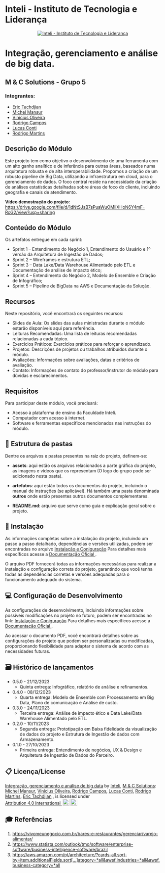 # Inteli - Instituto de Tecnologia e Liderança

<p align="center">
<a href= "https://www.inteli.edu.br/"><img src="https://s3.amazonaws.com/gupy5/production/companies/26702/career/63484/images/2022-04-28_16-56_logo.png" alt="Inteli - Instituto de Tecnologia e Liderança" border="0"></a>
</p>

# Integração, gerenciamento e análise de big data.

## M & C Solutions - Grupo 5

### Integrantes:
- <a href="https://www.linkedin.com/in/erictach/">Eric Tachdjian</a>
- <a href="https://www.linkedin.com/in/michel-mansur-26006a219/">Michel Mansur</a>
- <a href="https://www.linkedin.com/in/vinicius-oliveira-fernandes/">Vinícius Oliveira</a>
- <a href="https://www.linkedin.com/in/rodrigo-campos-8b70191ab/">Rodrigo Campos</a>
- <a href="https://www.linkedin.com/in/lucas-conti-pereira-3410b1233/">Lucas Conti</a>
- <a href="https://www.linkedin.com/in/rodrigo-moraes-martins-/">Rodrigo Martins</a>

## Descrição do Módulo

Este projeto tem como objetivo o desenvolvimento de uma ferramenta com um alto ganho analítico e de inferência para outras áreas, baseados numa arquitetura robusta e de alta interoperabilidade. Propomos a criação de um robusto pipeline de Big Data, utilizando a infraestrutura em cloud, para o gerenciamento de dados. O foco central reside na necessidade da criação de análises estatísticas detalhadas sobre áreas de foco do cliente, incluindo geografia e canais de atendimento.

**Vídeo demostração do projeto:** https://drive.google.com/file/d/1dNtSJsB7sPuaWuOMliXHoN6Y4mF-RcG2/view?usp=sharing
## Conteúdo do Módulo

Os artefatos entregue em cada sprint:

- Sprint 1 – Entendimento do Negócio 1, Entendimento do Usuário e 1º versão da Arquitetura de Ingestão de Dados;
- Sprint 2 – Wireframes e estrutura ETL;
- Sprint 3 – Data Lake/Data Warehouse Alimentado pelo ETL e Documentação de análise de impacto ético;
- Sprint 4 – Entendimento do Negócio 2, Modelo de Ensemble e Criação de Infográfico;
- Sprint 5 – Pipeline de BigData na AWS e Documentação da Solução.

## Recursos

Neste repositório, você encontrará os seguintes recursos:

- Slides de Aula: Os slides das aulas ministradas durante o módulo estarão disponíveis aqui para referência.
- Leituras Recomendadas: Uma lista de leituras recomendadas relacionadas a cada tópico.
- Exercícios Práticos: Exercícios práticos para reforçar o aprendizado.
- Projetos: Descrições de projetos ou trabalhos atribuídos durante o módulo.
- Avaliações: Informações sobre avaliações, datas e critérios de avaliação.
- Contato: Informações de contato do professor/instrutor do módulo para dúvidas e esclarecimentos.

## Requisitos
Para participar deste módulo, você precisará:

- Acesso à plataforma de ensino da Faculdade Inteli.
- Computador com acesso à internet.
- Software e ferramentas específicos mencionados nas instruções do módulo.

## 📁 Estrutura de pastas

Dentre os arquivos e pastas presentes na raiz do projeto, definem-se:

- <b>assets</b>: aqui estão os arquivos relacionados a parte gráfica do projeto, as imagens e vídeos que os representam (O logo do grupo pode ser adicionado nesta pasta).

- <b>artefatos</b>: aqui estão todos os documentos do projeto, incluindo o manual de instruções (se aplicável). Há também uma pasta denominada <b>outros</b> onde estão presentes outros documentos complementares.

- <b>README.md</b>: arquivo que serve como guia e explicação geral sobre o projeto.


## 🔧 Instalação

As informações completas sobre a instalação do projeto, incluindo um passo a passo detalhado, dependências e versões utilizadas, podem ser encontradas no arquivo <a href="https://github.com/2023M8T4Inteli/grupo5/tree/main/src/mcdata_package"> Instalação e Coniguração</a> Para detalhes mais específicos acesse a <a href="https://github.com/2023M8T4Inteli/grupo5/blob/main/documents/DOC_M%26C_SOL_VFINAL.pdf">Documentação Oficial </a> .

O arquivo PDF fornecerá todas as informações necessárias para realizar a instalação e configuração correta do projeto, garantindo que você tenha todas as dependências corretas e versões adequadas para o funcionamento adequado do sistema.


## 💻 Configuração de Desenvolvimento

As configurações de desenvolvimento, incluindo informações sobre possíveis modificações no projeto no futuro, podem ser encontradas no link:  <a href="https://github.com/2023M8T4Inteli/grupo5/blob/main/src/pipeline/readme.md"> Instalação e Coniguração</a> Para detalhes mais específicos acesse a <a href="https://github.com/2023M8T4Inteli/grupo5/blob/main/documents/DOC_M%26C_SOL_VFINAL.pdf">Documentação Oficial </a> .

Ao acessar o documento PDF, você encontrará detalhes sobre as configurações do projeto que podem ser personalizadas ou modificadas, proporcionando flexibilidade para adaptar o sistema de acordo com as necessidades futuras.



## 🗃 Histórico de lançamentos

* 0.5.0 - 21/12/2023
    * Quinta entrega: Infográfico, relatório de análise e refinamentos. 
* 0.4.0 - 08/12/2023
    * Quarta entrega: Modelo de Ensemble com Processamento em Big Data, Plano de comunicação e Análise de custo.
* 0.3.0 - 24/11/2023
    * Terceira entrega: Análise de impacto ético e Data Lake/Data Warehouse Alimentado pelo ETL.
* 0.2.0 - 10/11/2023
    * Segunda entrega: Prototipação em Baixa fidelidade da visualização de dados do projeto e Estrutura de Ingestão de dados com Armazenamento.
* 0.1.0 - 27/10/2023
    * Primeira entrega: Entendimento de negócios, UX & Design e Arquitetura de Ingestão de Dados do Parceiro.


## 📋 Licença/License

<p xmlns:cc="http://creativecommons.org/ns#" xmlns:dct="http://purl.org/dc/terms/"><a property="dct:title" rel="cc:attributionURL" href="https://github.com/2023M8T4Inteli">Integração, gerenciamento e análise de big data</a> by <a rel="cc:attributionURL dct:creator" property="cc:attributionName" href="https://github.com/InteliProjects">Inteli</a>, <a rel="cc:attributionURL dct:creator" property="cc:attributionName" href="https://github.com/2023M8T4Inteli/grupo5">M & C Solutions</a>: 
<a href="https://www.linkedin.com/in/michel-mansur-26006a219/">Michel Mansur</a>,
<a href="https://www.linkedin.com/in/vinicius-oliveira-fernandes/">Vinícius Oliveira</a>,
<a href="https://www.linkedin.com/in/rodrigo-campos-8b70191ab/">Rodrigo Campos</a>,
<a href="https://www.linkedin.com/in/lucas-conti-pereira-3410b1233/">Lucas Conti</a>,
<a href="https://www.linkedin.com/in/rodrigo-moraes-martins-/">Rodrigo Martins</a>,
<a href="https://www.linkedin.com/in/erictach/">Eric Tachdjian</a>
 , is licensed under <a href="http://creativecommons.org/licenses/by/4.0/?ref=chooser-v1" target="_blank" rel="license noopener noreferrer" style="display:inline-block;">Attribution 4.0 International <img style="height:22px!important;margin-left:3px;vertical-align:text-bottom;" src="https://mirrors.creativecommons.org/presskit/icons/cc.svg?ref=chooser-v1"><img style="height:22px!important;margin-left:3px;vertical-align:text-bottom;" src="https://mirrors.creativecommons.org/presskit/icons/by.svg?ref=chooser-v1"></a></p>


## 🎓 Referências
1. https://vivomeunegocio.com.br/bares-e-restaurantes/gerenciar/varejo-alimentar/
2. https://www.statista.com/outlook/tmo/software/enterprise-software/business-intelligence-software/brazil
3. https://aws.amazon.com/pt/architecture/?cards-all.sort-by=item.additionalFields.sort[…]ategory=*all&awsf.industries=*all&awsf.business-category=*all

